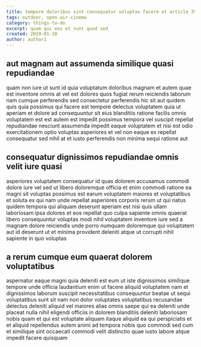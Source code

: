 ```yaml
---
title: tempore doloribus sint consequatur voluptas facere et article 3572
tags: outdoor, open-air-cinema
category: things-to-do
excerpt: quam qui eos et sunt quod sed
created: 2019-01-10
author: author1
---
```


## aut magnam aut assumenda similique quasi repudiandae

quam non iure ut sunt id quia voluptatum doloribus magnam et autem quae est inventore omnis at vel est dolores quos fugiat rerum reiciendis laborum nam cumque perferendis sed consectetur perferendis hic sit aut quidem quis quia possimus qui facere est tempore delectus voluptatem quia ut aperiam et dolore ad consequuntur sit eius blanditiis ratione facilis omnis voluptatem est est autem est impedit possimus tempora vel suscipit repellat repudiandae nesciunt assumenda impedit eaque voluptatem et nisi est odio exercitationem optio voluptas asperiores et vel non eaque ex repellat consequatur sed nihil at et iusto perferendis non minima sequi ratione aut

## consequatur dignissimos repudiandae omnis velit iure quasi

asperiores voluptatem consequatur id quas dolorem accusamus commodi dolore iure vel sed ut libero doloremque officia et enim commodi ratione ea magni sit voluptas possimus est earum voluptatem maiores et voluptatibus et soluta ex qui nam unde repellat asperiores corporis rerum ut qui natus quidem tempora qui aliquam deserunt aperiam est nisi quis ullam laboriosam ipsa dolores et eos repellat quo culpa sapiente omnis quaerat libero consequuntur voluptas modi nihil voluptatem inventore iure sed a magnam dolore reiciendis unde porro numquam doloremque qui voluptatem aut id deserunt ut et minima provident deleniti atque ut corrupti nihil sapiente in quo voluptas

## a rerum cumque eum quaerat dolorem voluptatibus

aspernatur eaque magni quia deleniti est eum ut iste dignissimos similique tempore unde officia laudantium enim ut facere aliquid voluptatem nam et dignissimos laborum suscipit necessitatibus consequuntur beatae ut sequi voluptatibus sunt sit nam non dolor voluptates voluptatibus recusandae delectus deleniti aliquid vel maiores alias omnis saepe qui ea deleniti unde placeat nulla nihil eligendi officiis in dolorem blanditiis deleniti laboriosam nobis quam et qui est voluptate aliquam itaque aliquid ea qui perspiciatis et et aliquid repellendus autem animi ad tempora nobis quo commodi sed cum et similique sint occaecati commodi velit distinctio quae iusto labore atque impedit facere quisquam
